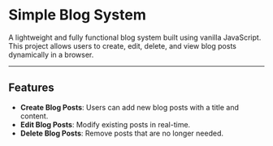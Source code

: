 # **Simple Blog System**

A lightweight and fully functional blog system built using vanilla JavaScript. This project allows users to create, edit, delete, and view blog posts dynamically in a browser.

---

## **Features**
- **Create Blog Posts**: Users can add new blog posts with a title and content.
- **Edit Blog Posts**: Modify existing posts in real-time.
- **Delete Blog Posts**: Remove posts that are no longer needed.
